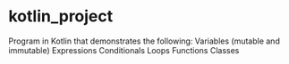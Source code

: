 # kotlin_project
Program in Kotlin that demonstrates the following:  Variables (mutable and immutable)  Expressions  Conditionals  Loops  Functions  Classes

